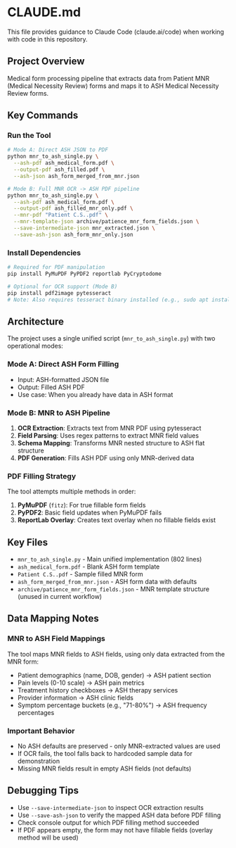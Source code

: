 # CLAUDE.md

This file provides guidance to Claude Code (claude.ai/code) when working with code in this repository.

## Project Overview

Medical form processing pipeline that extracts data from Patient MNR (Medical Necessity Review) forms and maps it to ASH Medical Necessity Review forms.

## Key Commands

### Run the Tool
```bash
# Mode A: Direct ASH JSON to PDF
python mnr_to_ash_single.py \
  --ash-pdf ash_medical_form.pdf \
  --output-pdf ash_filled.pdf \
  --ash-json ash_form_merged_from_mnr.json

# Mode B: Full MNR OCR -> ASH PDF pipeline
python mnr_to_ash_single.py \
  --ash-pdf ash_medical_form.pdf \
  --output-pdf ash_filled_mnr_only.pdf \
  --mnr-pdf "Patient C.S..pdf" \
  --mnr-template-json archive/patience_mnr_form_fields.json \
  --save-intermediate-json mnr_extracted.json \
  --save-ash-json ash_form_mnr_only.json
```

### Install Dependencies
```bash
# Required for PDF manipulation
pip install PyMuPDF PyPDF2 reportlab PyCryptodome

# Optional for OCR support (Mode B)
pip install pdf2image pytesseract
# Note: Also requires tesseract binary installed (e.g., sudo apt install tesseract-ocr)
```

## Architecture

The project uses a single unified script (`mnr_to_ash_single.py`) with two operational modes:

### Mode A: Direct ASH Form Filling
- Input: ASH-formatted JSON file
- Output: Filled ASH PDF
- Use case: When you already have data in ASH format

### Mode B: MNR to ASH Pipeline
1. **OCR Extraction**: Extracts text from MNR PDF using pytesseract
2. **Field Parsing**: Uses regex patterns to extract MNR field values
3. **Schema Mapping**: Transforms MNR nested structure to ASH flat structure
4. **PDF Generation**: Fills ASH PDF using only MNR-derived data

### PDF Filling Strategy
The tool attempts multiple methods in order:
1. **PyMuPDF** (`fitz`): For true fillable form fields
2. **PyPDF2**: Basic field updates when PyMuPDF fails
3. **ReportLab Overlay**: Creates text overlay when no fillable fields exist

## Key Files

- `mnr_to_ash_single.py` - Main unified implementation (802 lines)
- `ash_medical_form.pdf` - Blank ASH form template
- `Patient C.S..pdf` - Sample filled MNR form
- `ash_form_merged_from_mnr.json` - ASH form data with defaults
- `archive/patience_mnr_form_fields.json` - MNR template structure (unused in current workflow)

## Data Mapping Notes

### MNR to ASH Field Mappings
The tool maps MNR fields to ASH fields, using only data extracted from the MNR form:
- Patient demographics (name, DOB, gender) → ASH patient section
- Pain levels (0-10 scale) → ASH pain metrics
- Treatment history checkboxes → ASH therapy services
- Provider information → ASH clinic fields
- Symptom percentage buckets (e.g., "71-80%") → ASH frequency percentages

### Important Behavior
- No ASH defaults are preserved - only MNR-extracted values are used
- If OCR fails, the tool falls back to hardcoded sample data for demonstration
- Missing MNR fields result in empty ASH fields (not defaults)

## Debugging Tips

- Use `--save-intermediate-json` to inspect OCR extraction results
- Use `--save-ash-json` to verify the mapped ASH data before PDF filling
- Check console output for which PDF filling method succeeded
- If PDF appears empty, the form may not have fillable fields (overlay method will be used)